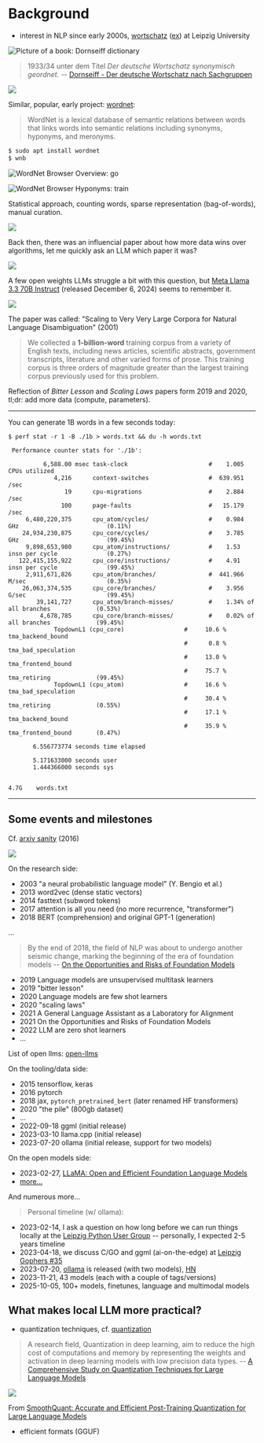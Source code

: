 # Background

* interest in NLP since early 2000s,
  [wortschatz](https://wortschatz-leipzig.de/en)
([ex](https://dict.wortschatz-leipzig.de/en/res?corpusId=eng_news_2024&word=Uffizi+Gallery))
at Leipzig University

![Picture of a book: Dornseiff dictionary](static/9783110002874-de.jpg)

> 1933/34 unter dem Titel *Der deutsche Wortschatz synonymisch geordnet.* --
> [Dornseiff - Der deutsche Wortschatz nach
> Sachgruppen](https://ids-pub.bsz-bw.de/frontdoor/deliver/index/docId/4961/file/Storjohann_Dornseiff_Der_deutsche_Wortschatz_nach_Sachgruppen_2012.pdf)

![](static/dornseiff-page.png)

Similar, popular, early project: [wordnet](https://en.wikipedia.org/wiki/WordNet):

> WordNet is a lexical database of semantic relations between words that links
> words into semantic relations including synonyms, hyponyms, and meronyms.

```sh
$ sudo apt install wordnet
$ wnb
```

![WordNet Browser Overview: go](static/screenshot-2025-09-20-170918-wordnet-go.png)

![WordNet Browser Hyponyms: train](static/screenshot-2025-09-20-170947-wordnet-train-hyponyms.png)

Statistical approach, counting words, sparse representation (bag-of-words), manual curation.

![](static/screenshot-2025-09-20-171719-gemini-norvig-quote.png)

Back then, there was an influencial paper about how more data wins over
algorithms, let me quickly ask an LLM which paper it was?

![](static/screenshot-2025-09-20-172118-claude-scaling-2001.png)

A few open weights LLMs struggle a bit with this question, but [Meta Llama 3.3
70B Instruct](https://huggingface.co/meta-llama/Llama-3.3-70B-Instruct)
(released December 6, 2024) seems to remember it.

![](static/screenshot-2025-09-20-172808-chatai-meta-llama3.3-70B-scaling-2001.png)

The paper was called: "Scaling to Very Very Large Corpora for Natural Language
Disambiguation" (2001)

> We collected a **1-billion-word** training corpus from a variety of English
> texts, including news articles, scientific abstracts, government transcripts,
> literature and other varied forms of prose. This training corpus is three
> orders of magnitude greater than the largest training corpus previously used
> for this problem.

Reflection of *Bitter Lesson* and *Scaling Laws* papers form 2019 and 2020,
tl;dr: add more data (compute, parameters).

----

You can generate 1B words in a few seconds today:

```
$ perf stat -r 1 -B ./1b > words.txt && du -h words.txt

 Performance counter stats for './1b':

          6,588.00 msec task-clock                       #    1.005 CPUs utilized
             4,216      context-switches                 #  639.951 /sec
                19      cpu-migrations                   #    2.884 /sec
               100      page-faults                      #   15.179 /sec
     6,480,220,375      cpu_atom/cycles/                 #    0.984 GHz                         (0.11%)
    24,934,230,875      cpu_core/cycles/                 #    3.785 GHz                         (99.45%)
     9,898,653,980      cpu_atom/instructions/           #    1.53  insn per cycle              (0.27%)
   122,415,155,922      cpu_core/instructions/           #    4.91  insn per cycle              (99.45%)
     2,911,671,826      cpu_atom/branches/               #  441.966 M/sec                       (0.35%)
    26,063,374,535      cpu_core/branches/               #    3.956 G/sec                       (99.45%)
        39,141,727      cpu_atom/branch-misses/          #    1.34% of all branches             (0.53%)
         4,678,785      cpu_core/branch-misses/          #    0.02% of all branches             (99.45%)
             TopdownL1 (cpu_core)                 #     10.6 %  tma_backend_bound
                                                  #      0.8 %  tma_bad_speculation
                                                  #     13.0 %  tma_frontend_bound
                                                  #     75.7 %  tma_retiring             (99.45%)
             TopdownL1 (cpu_atom)                 #     16.6 %  tma_bad_speculation
                                                  #     30.4 %  tma_retiring             (0.55%)
                                                  #     17.1 %  tma_backend_bound
                                                  #     35.9 %  tma_frontend_bound       (0.47%)

       6.556773774 seconds time elapsed

       5.171633000 seconds user
       1.444366000 seconds sys


4.7G    words.txt
```

----

## Some events and milestones

Cf. [arxiv sanity](https://github.com/karpathy/arxiv-sanity-preserver) (2016)

![](static/wayback-arxiv-sanity.png)

On the research side:

* 2003 "a neural probabilistic language model" (Y. Bengio et al.)
* 2013 word2vec (dense static vectors)
* 2014 fasttext (subword tokens)
* 2017 attention is all you need (no more recurrence, "transformer")
* 2018 BERT (comprehension) and original GPT-1 (generation)

...

> By the end of 2018, the field of NLP was about to undergo another
seismic change, marking the beginning of the era of foundation models -- [On
the Opportunities and Risks of Foundation
Models](https://arxiv.org/pdf/2108.07258)

* 2019 Language models are unsupervised multitask learners
* 2019 "bitter lesson"
* 2020 Language models are few shot learners
* 2020 "scaling laws"
* 2021 A General Language Assistant as a Laboratory for Alignment
* 2021 On the Opportunities and Risks of Foundation Models
* 2022 LLM are zero shot learners
* ...

List of open llms: [open-llms](https://github.com/eugeneyan/open-llms?tab=readme-ov-file#open-llms)

On the tooling/data side:

* 2015 tensorflow, keras
* 2016 pytorch
* 2018 jax, `pytorch_pretrained_bert` (later renamed HF transformers)
* 2020 "the pile" (800gb dataset)
* ...
* 2022-09-18 ggml (initial release)
* 2023-03-10 llama.cpp (initial release)
* 2023-07-20 ollama (initial release, support for two models)

On the open models side:

* 2023-02-27, [LLaMA: Open and Efficient Foundation Language Models](https://arxiv.org/abs/2302.13971)
* [more...](https://github.com/eugeneyan/open-llms)

And numerous more...

> Personal timeline (w/ ollama):

* 2023-02-14, I ask a question on how long before we can run things locally at the [Leipzig Python User Group](https://lpug.github.io/) -- personally, I expected 2-5 years timeline
* 2023-04-18, we discuss C/GO and ggml (ai-on-the-edge) at [Leipzig Gophers #35](https://golangleipzig.space/posts/meetup-35-wrapup/)
* 2023-07-20, [ollama](https://ollama.ai) is released (with two models), [HN](https://news.ycombinator.com/item?id=36802582)
* 2023-11-21, 43 models (each with a couple of tags/versions)
* 2025-10-05, 100+ models, finetunes, language and multimodal models

## What makes local LLM more practical?

* quantization techniques, cf. [quantization](https://huggingface.co/docs/transformers/v4.56.2/quantization/overview)

> A research field, Quantization in deep learning, aim to reduce the high cost
> of computations and memory by representing the weights and activation in deep
> learning models with low precision data types. -- [A Comprehensive Study on Quantization Techniques for Large Language Models](https://arxiv.org/pdf/2411.02530v1)

![](static/model-size-increase-2017-2022.png)

From [SmoothQuant: Accurate and Efficient Post-Training Quantization for Large Language Models](https://arxiv.org/pdf/2211.10438)

* efficient formats (GGUF)
